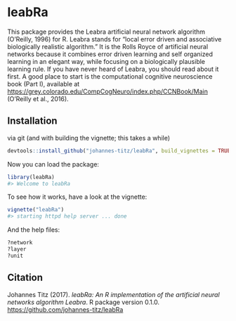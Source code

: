 <!-- README.md is generated from README.Rmd. Please edit that file -->
leabRa
======

This package provides the Leabra artificial neural network algorithm (O’Reilly, 1996) for R. Leabra stands for “local error driven and associative biologically realistic algorithm.” It is the Rolls Royce of artificial neural networks because it combines error driven learning and self organized learning in an elegant way, while focusing on a biologically plausible learning rule. If you have never heard of Leabra, you should read about it first. A good place to start is the computational cognitive neuroscience book (Part I), available at <https://grey.colorado.edu/CompCogNeuro/index.php/CCNBook/Main> (O’Reilly et al., 2016).

Installation
------------

<!--via CRAN: 


```r
#install.pacakges("leabRa")
```
-->
via git (and with building the vignette; this takes a while)

``` r
devtools::install_github("johannes-titz/leabRa", build_vignettes = TRUE)
```

Now you can load the package:

``` r
library(leabRa)
#> Welcome to leabRa
```

To see how it works, have a look at the vignette:

``` r
vignette("leabRa")
#> starting httpd help server ... done
```

And the help files:

``` r
?network
?layer
?unit
```

Citation
--------

Johannes Titz (2017). *leabRa: An R implementation of the artificial neural networks algorithm Leabra*. R package version 0.1.0. <https://github.com/johannes-titz/leabRa>
